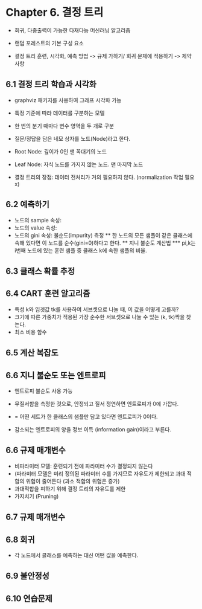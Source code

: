 # Chapter 6. 결정 트리

* 회귀, 다중출력이 가능한 다재다능 머신러닝 알고리즘
* 랜덤 포레스트의 기본 구성 요소

* 결정 트리 훈련, 시각화, 예측 방법 -> 규제 가하기/ 회귀 문제에 적용하기 -> 제약 사항

## 6.1 결정 트리 학습과 시각화
* graphviz 패키지를 사용하여 그래프 시각화 가능

* 특정 기준에 따라 데이터를 구분하는 모델
* 한 번의 분기 때마다 변수 영역을 두 개로 구분
* 질문/정답을 담은 네모 상자를 노드(Node)라고 한다.
* Root Node: 깊이가 0인 맨 꼭대기의 노드
* Leaf Node: 자식 노드를 가지지 않는 노드. 맨 마지막 노드

* 결정 트리의 장점: 데이터 전처리가 거의 필요하지 않다. (normalization 작업 필요 x)

## 6.2 예측하기
* 노드의 sample 속성:
* 노드의 value 속성:
* 노드의 gini 속성: 불순도(impurity) 측정
** 한 노드의 모든 샘플이 같은 클래스에 속해 있다면 이 노드를 순수(gini=0)하다고 한다.
** 지니 불순도 계산법
*** pi,k는 i번째 노드에 있는 훈련 샘플 중 클래스 k에 속한 샘플의 비율.

## 6.3 클래스 확률 추정

## 6.4 CART 훈련 알고리즘
* 특성 k와 임곗값 tk를 사용하여 서브셋으로 나눌 때, 이 값을 어떻게 고를까?
* 크기에 따른 가중치가 적용된 가장 순수한 서브셋으로 나눌 수 있는 (k, tk)짝을 찾는다.
* 최소 비용 함수


## 6.5 계산 복잡도

## 6.6 지니 불순도 또는 엔트로피 
* 엔트로피 불순도 사용 가능
* 무질서함을 측정한 것으로, 안정되고 질서 정연하면 엔트로피가 0에 가깝다.
* = 어떤 세트가 한 클래스의 샘플만 담고 있다면 엔트로피가 0이다.

* 감소되는 엔트로피의 양을 정보 이득 (information gain)이라고 부른다.


## 6.6 규제 매개변수
* 비파라미터 모델: 훈련되기 전에 파라미터 수가 결정되지 않는다
* (파라미터 모델은 미리 정의된 파라미터 수를 가지므로 자유도가 제한되고 과대 적합의 위험이 줄어든다 (과소 적합의 위험은 증가)
* 과대적합을 피하기 위해 결정 트리의 자유도를 제한
* 가지치기 (Pruning)


## 6.7 규제 매개변수

## 6.8 회귀
* 각 노드에서 클래스를 예측하는 대신 어떤 값을 예측한다.

## 6.9 불안정성

## 6.10 연습문제

